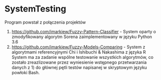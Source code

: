 # SystemTesting
Program powstał z połączenia projektów 
1) https://github.com/imarkiew/Fuzzy-Pattern-Classifier - System oparty o zmodyfikowany algorytm Sorena zaimplementowany w języku Python 3.6
2) https://github.com/imarkiew/Fuzzy-Models-Comparing - System z algorytmami referencyjnymi Chi i Ishibuchi & Nakashima z języka R
System ma za zadanie wspólne testowanie wszystkich algorytmów, co zostało zreazlizowane przez wyniesienie wstępnego przetwarzania danych z 1) 
do głównej pętli testów napisanej w skryptowym języku powłoki Bash.

